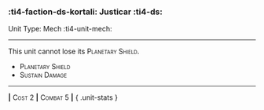 ### :ti4-faction-ds-kortali: **Justicar** :ti4-ds:

Unit Type: Mech :ti4-unit-mech:

---

This unit cannot lose its <span style="font-variant:small-caps;">Planetary Shield</span>.

* <span style="font-variant:small-caps;">Planetary Shield</span> 
* <span style="font-variant:small-caps;">Sustain Damage</span> 


---

__|__ <span style="font-variant:small-caps;">Cost 2</span> __|__ <span style="font-variant:small-caps;">Combat 5</span> __|__
{ .unit-stats }
